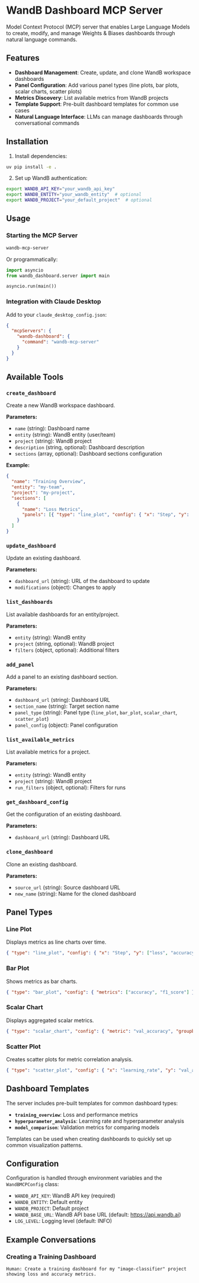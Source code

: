 # WandB Dashboard MCP Server

Model Context Protocol (MCP) server that enables Large Language Models to create, modify, and manage Weights & Biases
dashboards through natural language commands.

## Features

- **Dashboard Management**: Create, update, and clone WandB workspace dashboards
- **Panel Configuration**: Add various panel types (line plots, bar plots, scalar charts, scatter plots)
- **Metrics Discovery**: List available metrics from WandB projects
- **Template Support**: Pre-built dashboard templates for common use cases
- **Natural Language Interface**: LLMs can manage dashboards through conversational commands

## Installation

1. Install dependencies:

```bash
uv pip install -e .
```

2. Set up WandB authentication:

```bash
export WANDB_API_KEY="your_wandb_api_key"
export WANDB_ENTITY="your_wandb_entity"  # optional
export WANDB_PROJECT="your_default_project"  # optional
```

## Usage

### Starting the MCP Server

```bash
wandb-mcp-server
```

Or programmatically:

```python
import asyncio
from wandb_dashboard.server import main

asyncio.run(main())
```

### Integration with Claude Desktop

Add to your `claude_desktop_config.json`:

```json
{
  "mcpServers": {
    "wandb-dashboard": {
      "command": "wandb-mcp-server"
    }
  }
}
```

## Available Tools

### `create_dashboard`

Create a new WandB workspace dashboard.

**Parameters:**

- `name` (string): Dashboard name
- `entity` (string): WandB entity (user/team)
- `project` (string): WandB project
- `description` (string, optional): Dashboard description
- `sections` (array, optional): Dashboard sections configuration

**Example:**

```json
{
  "name": "Training Overview",
  "entity": "my-team",
  "project": "my-project",
  "sections": [
    {
      "name": "Loss Metrics",
      "panels": [{ "type": "line_plot", "config": { "x": "Step", "y": ["loss", "val_loss"] } }]
    }
  ]
}
```

### `update_dashboard`

Update an existing dashboard.

**Parameters:**

- `dashboard_url` (string): URL of the dashboard to update
- `modifications` (object): Changes to apply

### `list_dashboards`

List available dashboards for an entity/project.

**Parameters:**

- `entity` (string): WandB entity
- `project` (string, optional): WandB project
- `filters` (object, optional): Additional filters

### `add_panel`

Add a panel to an existing dashboard section.

**Parameters:**

- `dashboard_url` (string): Dashboard URL
- `section_name` (string): Target section name
- `panel_type` (string): Panel type (`line_plot`, `bar_plot`, `scalar_chart`, `scatter_plot`)
- `panel_config` (object): Panel configuration

### `list_available_metrics`

List available metrics for a project.

**Parameters:**

- `entity` (string): WandB entity
- `project` (string): WandB project
- `run_filters` (object, optional): Filters for runs

### `get_dashboard_config`

Get the configuration of an existing dashboard.

**Parameters:**

- `dashboard_url` (string): Dashboard URL

### `clone_dashboard`

Clone an existing dashboard.

**Parameters:**

- `source_url` (string): Source dashboard URL
- `new_name` (string): Name for the cloned dashboard

## Panel Types

### Line Plot

Displays metrics as line charts over time.

```json
{ "type": "line_plot", "config": { "x": "Step", "y": ["loss", "accuracy"] } }
```

### Bar Plot

Shows metrics as bar charts.

```json
{ "type": "bar_plot", "config": { "metrics": ["accuracy", "f1_score"] } }
```

### Scalar Chart

Displays aggregated scalar metrics.

```json
{ "type": "scalar_chart", "config": { "metric": "val_accuracy", "groupby_aggfunc": "max" } }
```

### Scatter Plot

Creates scatter plots for metric correlation analysis.

```json
{ "type": "scatter_plot", "config": { "x": "learning_rate", "y": "val_accuracy" } }
```

## Dashboard Templates

The server includes pre-built templates for common dashboard types:

- **`training_overview`**: Loss and performance metrics
- **`hyperparameter_analysis`**: Learning rate and hyperparameter analysis
- **`model_comparison`**: Validation metrics for comparing models

Templates can be used when creating dashboards to quickly set up common visualization patterns.

## Configuration

Configuration is handled through environment variables and the `WandBMCPConfig` class:

- `WANDB_API_KEY`: WandB API key (required)
- `WANDB_ENTITY`: Default entity
- `WANDB_PROJECT`: Default project
- `WANDB_BASE_URL`: WandB API base URL (default: https://api.wandb.ai)
- `LOG_LEVEL`: Logging level (default: INFO)

## Example Conversations

### Creating a Training Dashboard

```
Human: Create a training dashboard for my "image-classifier" project showing loss and accuracy metrics.
```
